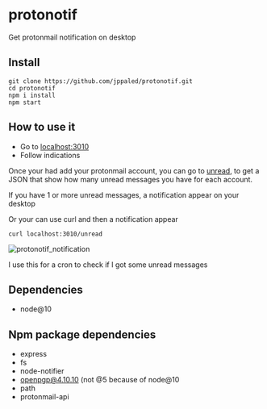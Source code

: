 # protonotif
Get protonmail notification on desktop

## Install

```
git clone https://github.com/jppaled/protonotif.git
cd protonotif
npm i install
npm start
```
## How to use it
- Go to [localhost:3010](http://localhost:3010)
- Follow indications

Once your had add your protonmail account, you can go to [unread](http://localhost:3010/unread), to get a JSON that show how many unread messages you have for each account.

If you have 1 or more unread messages, a notification appear on your desktop

Or your can use curl and then a notification appear
```
curl localhost:3010/unread 
```
![protonotif_notification](https://user-images.githubusercontent.com/22444128/137594591-cc88b07b-8f37-4aee-b8b0-87ca08ad6a17.png)


I use this for a cron to check if I got some unread messages

## Dependencies
- node@10

## Npm package dependencies
- express
- fs
- node-notifier
- openpgp@4.10.10 (not @5 because of node@10
- path
- protonmail-api
